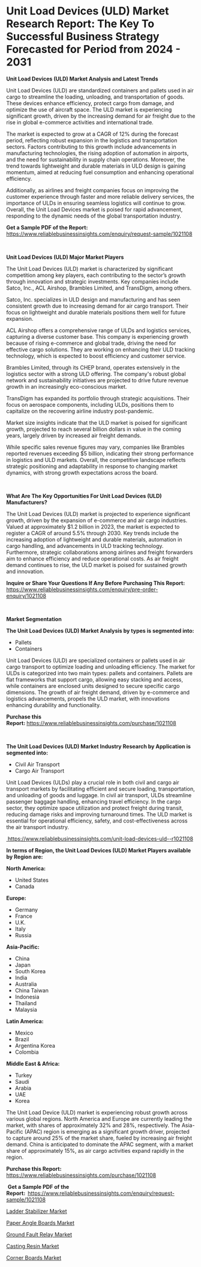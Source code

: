 <p><h1>Unit Load Devices (ULD) Market Research Report: The Key To Successful Business Strategy Forecasted for Period from 2024 - 2031</h1></p><p><strong>Unit Load Devices (ULD) Market Analysis and Latest Trends</strong></p>
<p><p>Unit Load Devices (ULD) are standardized containers and pallets used in air cargo to streamline the loading, unloading, and transportation of goods. These devices enhance efficiency, protect cargo from damage, and optimize the use of aircraft space. The ULD market is experiencing significant growth, driven by the increasing demand for air freight due to the rise in global e-commerce activities and international trade.</p><p>The market is expected to grow at a CAGR of 12% during the forecast period, reflecting robust expansion in the logistics and transportation sectors. Factors contributing to this growth include advancements in manufacturing technologies, the rising adoption of automation in airports, and the need for sustainability in supply chain operations. Moreover, the trend towards lightweight and durable materials in ULD design is gaining momentum, aimed at reducing fuel consumption and enhancing operational efficiency. </p><p>Additionally, as airlines and freight companies focus on improving the customer experience through faster and more reliable delivery services, the importance of ULDs in ensuring seamless logistics will continue to grow. Overall, the Unit Load Devices market is poised for rapid advancement, responding to the dynamic needs of the global transportation industry.</p></p>
<p><strong>Get a Sample PDF of the Report:&nbsp;</strong> <a href="https://www.reliablebusinessinsights.com/enquiry/request-sample/1021108?utm_campaign=118&utm_medium=2&utm_source=Github&utm_content=ia&utm_term=04122024&utm_id=unit-load-devices-uld">https://www.reliablebusinessinsights.com/enquiry/request-sample/1021108</a></p>
<p>&nbsp;</p>
<p><strong>Unit Load Devices (ULD) Major Market Players</strong></p>
<p><p>The Unit Load Devices (ULD) market is characterized by significant competition among key players, each contributing to the sector’s growth through innovation and strategic investments. Key companies include Satco, Inc., ACL Airshop, Brambles Limited, and TransDigm, among others.</p><p>Satco, Inc. specializes in ULD design and manufacturing and has seen consistent growth due to increasing demand for air cargo transport. Their focus on lightweight and durable materials positions them well for future expansion.</p><p>ACL Airshop offers a comprehensive range of ULDs and logistics services, capturing a diverse customer base. This company is experiencing growth because of rising e-commerce and global trade, driving the need for effective cargo solutions. They are working on enhancing their ULD tracking technology, which is expected to boost efficiency and customer service.</p><p>Brambles Limited, through its CHEP brand, operates extensively in the logistics sector with a strong ULD offering. The company's robust global network and sustainability initiatives are projected to drive future revenue growth in an increasingly eco-conscious market.</p><p>TransDigm has expanded its portfolio through strategic acquisitions. Their focus on aerospace components, including ULDs, positions them to capitalize on the recovering airline industry post-pandemic.</p><p>Market size insights indicate that the ULD market is poised for significant growth, projected to reach several billion dollars in value in the coming years, largely driven by increased air freight demands.</p><p>While specific sales revenue figures may vary, companies like Brambles reported revenues exceeding $5 billion, indicating their strong performance in logistics and ULD markets. Overall, the competitive landscape reflects strategic positioning and adaptability in response to changing market dynamics, with strong growth expectations across the board.</p></p>
<p>&nbsp;</p>
<p><strong>What Are The Key Opportunities For Unit Load Devices (ULD) Manufacturers?</strong></p>
<p><p>The Unit Load Devices (ULD) market is projected to experience significant growth, driven by the expansion of e-commerce and air cargo industries. Valued at approximately $1.2 billion in 2023, the market is expected to register a CAGR of around 5.5% through 2030. Key trends include the increasing adoption of lightweight and durable materials, automation in cargo handling, and advancements in ULD tracking technology. Furthermore, strategic collaborations among airlines and freight forwarders aim to enhance efficiency and reduce operational costs. As air freight demand continues to rise, the ULD market is poised for sustained growth and innovation.</p></p>
<p><strong>Inquire or Share Your Questions If Any Before Purchasing This Report:</strong> <a href="https://www.reliablebusinessinsights.com/enquiry/pre-order-enquiry/1021108?utm_campaign=118&utm_medium=2&utm_source=Github&utm_content=ia&utm_term=04122024&utm_id=unit-load-devices-uld">https://www.reliablebusinessinsights.com/enquiry/pre-order-enquiry/1021108</a></p>
<p>&nbsp;</p>
<p><strong>Market Segmentation</strong></p>
<p><strong>The Unit Load Devices (ULD) Market Analysis by types is segmented into:</strong></p>
<p><ul><li>Pallets</li><li>Containers</li></ul></p>
<p><p>Unit Load Devices (ULD) are specialized containers or pallets used in air cargo transport to optimize loading and unloading efficiency. The market for ULDs is categorized into two main types: pallets and containers. Pallets are flat frameworks that support cargo, allowing easy stacking and access, while containers are enclosed units designed to secure specific cargo dimensions. The growth of air freight demand, driven by e-commerce and logistics advancements, propels the ULD market, with innovations enhancing durability and functionality.</p></p>
<p><strong>Purchase this Report:&nbsp;</strong><a href="https://www.reliablebusinessinsights.com/purchase/1021108?utm_campaign=118&utm_medium=2&utm_source=Github&utm_content=ia&utm_term=04122024&utm_id=unit-load-devices-uld">https://www.reliablebusinessinsights.com/purchase/1021108</a></p>
<p>&nbsp;</p>
<p><strong>The Unit Load Devices (ULD) Market Industry Research by Application is segmented into:</strong></p>
<p><ul><li>Civil Air Transport</li><li>Cargo Air Transport</li></ul></p>
<p><p>Unit Load Devices (ULDs) play a crucial role in both civil and cargo air transport markets by facilitating efficient and secure loading, transportation, and unloading of goods and luggage. In civil air transport, ULDs streamline passenger baggage handling, enhancing travel efficiency. In the cargo sector, they optimize space utilization and protect freight during transit, reducing damage risks and improving turnaround times. The ULD market is essential for operational efficiency, safety, and cost-effectiveness across the air transport industry.</p></p>
<p><a href="https://www.reliablebusinessinsights.com/unit-load-devices-uld--r1021108?utm_campaign=118&utm_medium=2&utm_source=Github&utm_content=ia&utm_term=04122024&utm_id=unit-load-devices-uld">&nbsp;https://www.reliablebusinessinsights.com/unit-load-devices-uld--r1021108</a></p>
<p><strong>In terms of Region, the Unit Load Devices (ULD) Market Players available by Region are:</strong></p>
<p>
    <p> <strong> North America: </strong>
        <ul>
            <li>United States</li>
            <li>Canada</li>
        </ul>
        </p> 
    <p> <strong> Europe: </strong>
        <ul>
            <li>Germany</li>
            <li>France</li>
            <li>U.K.</li>
            <li>Italy</li>
            <li>Russia</li>
        </ul>
        </p> 
    <p> <strong> Asia-Pacific: </strong>
        <ul>
            <li>China</li>
            <li>Japan</li>
            <li>South Korea</li>
            <li>India</li>
            <li>Australia</li>
            <li>China Taiwan</li>
            <li>Indonesia</li>
            <li>Thailand</li>
            <li>Malaysia</li>
        </ul>
        </p> 
    <p> <strong> Latin America: </strong>
        <ul>
            <li>Mexico</li>
            <li>Brazil</li>
            <li>Argentina Korea</li>
            <li>Colombia</li>
        </ul>
        </p> 
    <p> <strong> Middle East & Africa: </strong>
        <ul>
            <li>Turkey</li>
            <li>Saudi</li>
            <li>Arabia</li>
            <li>UAE</li>
            <li>Korea</li>
        </ul>
    </p>
    </p>
<p><p>The Unit Load Device (ULD) market is experiencing robust growth across various global regions. North America and Europe are currently leading the market, with shares of approximately 32% and 28%, respectively. The Asia-Pacific (APAC) region is emerging as a significant growth driver, projected to capture around 25% of the market share, fueled by increasing air freight demand. China is anticipated to dominate the APAC segment, with a market share of approximately 15%, as air cargo activities expand rapidly in the region.</p></p>
<p><strong>Purchase this Report: </strong><a href="https://www.reliablebusinessinsights.com/purchase/1021108?utm_campaign=118&utm_medium=2&utm_source=Github&utm_content=ia&utm_term=04122024&utm_id=unit-load-devices-uld">https://www.reliablebusinessinsights.com/purchase/1021108</a></p>
<p>&nbsp;<strong>Get a Sample PDF of the Report:&nbsp;&nbsp;</strong><a href="https://www.reliablebusinessinsights.com/enquiry/request-sample/1021108?utm_campaign=118&utm_medium=2&utm_source=Github&utm_content=ia&utm_term=04122024&utm_id=unit-load-devices-uld">https://www.reliablebusinessinsights.com/enquiry/request-sample/1021108</a></p>
<p><strong></strong></p>
<p><p><a href="https://www.linkedin.com/pulse/unlocking-insights-ladder-stabilizer-market-2024-2031-127-cagr-r59le?utm_campaign=118&utm_medium=2&utm_source=Github&utm_content=ia&utm_term=04122024&utm_id=unit-load-devices-uld">Ladder Stabilizer Market</a></p><p><a href="https://www.linkedin.com/pulse/analysis-paper-angle-boards-market-fueled-growth-cagr-8-from-6tdge?utm_campaign=118&utm_medium=2&utm_source=Github&utm_content=ia&utm_term=04122024&utm_id=unit-load-devices-uld">Paper Angle Boards Market</a></p><p><a href="https://issuu.com/reportprime-2/docs/ground-fault-relay-market-size-2030.pptx?utm_campaign=118&utm_medium=2&utm_source=Github&utm_content=ia&utm_term=04122024&utm_id=unit-load-devices-uld">Ground Fault Relay Market</a></p><p><a href="https://issuu.com/reportprime-2/docs/casting-resin-market-size-2030.pptx?utm_campaign=118&utm_medium=2&utm_source=Github&utm_content=ia&utm_term=04122024&utm_id=unit-load-devices-uld">Casting Resin Market</a></p><p><a href="https://www.linkedin.com/pulse/future-corner-boards-market-structural-insights-cagr-projections-juiee?utm_campaign=118&utm_medium=2&utm_source=Github&utm_content=ia&utm_term=04122024&utm_id=unit-load-devices-uld">Corner Boards Market</a></p></p>